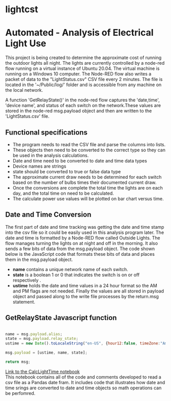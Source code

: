 # lightcst

# Automated - Analysis of Electrical Light Use

This project is being created to determine the approximate cost of running the outdoor lights all night. The lights are currently controlled by a node-red flow running on a virtual instance of Ubuntu 20.04. The virtual machine is running on a Windows 10 computer. The Node-RED flow also writes a packet of data to the "LightStatus.csv" CSV file every 2 minutes. The  file is located in the '~/Public/log/' folder and is accessible from any machine on the local network.

A function 'GetRelayState()' in the node-red flow captures the 'date,time', 'device name', and status of each switch on the network.These values are stored in the node-red msg.payload object and then are written to the 'LightStatus.csv' file.

## Functional specifications

* The program needs to read the CSV file and parse the columns into lists.
* These objects then need to be converted to the correct type so they can be used in the analysis calculations.
* Date and time need to be converted to date and time data types
* Device names are strings
* state should be converted to true or false data type
* The approximate current draw needs to be determined for each switch based on the number of bulbs times their documented current draw.
* Once the conversions are complete the total time the lights are on each day, and the total time on need to be calculated.
* The calculate power use values will be plotted on bar chart versus time.

## Date and Time Conversion

The first part of date and time tracking was getting the date and time stamp into the csv file so it could be easily used in this analysis program later. The date and time is formatted by a Node-RED flow called Outside Lights. The flow manages turning the lights on at night and off in the morning. It also sends a few bits of data from the msg.payload object. The code shown below is the JavaScript code that formats these bits of data and places them in the msg.payload object.
* __name__ contains a unique network name of each switch.
* __state__ is a boolean 1 or 0 that indicates the switch is on or off respectively .
* __ustime__ holds the date and time values in a 24 hour format so the AM and PM flags are not needed.
Finally the values are all stored in payload object and passed along to the write file processes by the return.msg statement.

## GetRelayState Javascript function

``` javascript

name = msg.payload.alias;
state = msg.payload.relay_state;
ustime = new Date().toLocaleString("en-US", {hour12:false, timeZone:"America/Detroit"});

msg.payload = [ustime, name, state];

return msg;

```

<a href="http://0.0.0.0:8888/lab/tree/light_time_anal/CalcLightTime.ipynb"> Link to the CalcLightTime notebook</a>  
This notebook contains all of the code and comments developed to read a csv file as a Pandas date fram. It includes code that illustrates how date and time srings are converted to date and time objects so math operations can be perfomred.
